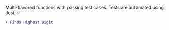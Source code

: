 
Multi-flavored functions with passing test cases. Tests are automated using Jest. ✅

 ```diff
 + Finds Highest Digit
 ```

